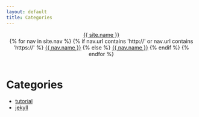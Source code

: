 ```yaml
---
layout: default
title: Categories
---
```

<header class="header">
  <div class="header-title">
    <a href="{{ site.url }}{{ site.baseurl }}">{{ site.name }}</a>
  </div>
  <nav class="header-nav">
    {% for nav in site.nav %}
    {% if nav.url contains 'http://' or nav.url contains 'https://' %}
    <a href="{{ nav.url }}">{{ nav.name }}</a>
    {% else %}
    <a href="{{ nav.url | prepend: site.baseurl }}">{{ nav.name }}</a>
    {% endif %}
    {% endfor %}
  </nav>
</header>
<div class="post">
	<h1 class="pageTitle">Categories</h1>
	<ul>
		<li><a href="./tutorial">tutorial</a></li>
		<li><a href="./jekyll">jekyll</a></li>
	</ul>
</div>